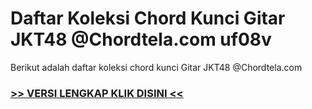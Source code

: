 
 # Daftar Koleksi Chord  Kunci Gitar JKT48 @Chordtela.com uf08v


Berikut adalah daftar koleksi chord  kunci Gitar JKT48 @Chordtela.com

###  <a href="https://shortlighzx.web.app?sq=Daftar Koleksi Chord  Kunci Gitar JKT48 @Chordtela.com"> >> VERSI LENGKAP KLIK DISINI << </a>
